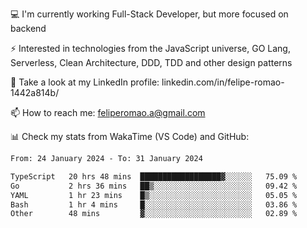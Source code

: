 💻 I'm currently working Full-Stack Developer, but more focused on backend

⚡ Interested in technologies from the JavaScript universe, GO Lang, Serverless, Clean Architecture, DDD, TDD and other design patterns

👥 Take a look at my LinkedIn profile: linkedin.com/in/felipe-romao-1442a814b/

📫 How to reach me: feliperomao.a@gmail.com

📊 Check my stats from WakaTime (VS Code) and GitHub:

<!--START_SECTION:waka-->

```txt
From: 24 January 2024 - To: 31 January 2024

TypeScript   20 hrs 48 mins  ██████████████████▓░░░░░░   75.09 %
Go           2 hrs 36 mins   ██▒░░░░░░░░░░░░░░░░░░░░░░   09.42 %
YAML         1 hr 23 mins    █▒░░░░░░░░░░░░░░░░░░░░░░░   05.05 %
Bash         1 hr 4 mins     █░░░░░░░░░░░░░░░░░░░░░░░░   03.86 %
Other        48 mins         ▓░░░░░░░░░░░░░░░░░░░░░░░░   02.89 %
```

<!--END_SECTION:waka-->
